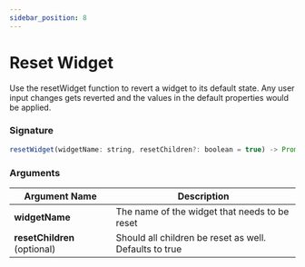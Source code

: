 ```yaml
---
sidebar_position: 8
---
```

# Reset Widget

Use the resetWidget function to revert a widget to its default state. Any user input changes gets reverted and the values in the default properties would be applied.

<VideoEmbed host="youtube" videoId="c9gvJ22Zd7Q" title="Reset Widget" caption="Reset Widget"/>


### Signature

```javascript
resetWidget(widgetName: string, resetChildren?: boolean = true) -> Promise
```

### Arguments

| **Argument Name**            | **Description**                                        |
| ---------------------------- | ------------------------------------------------------ |
| **widgetName**               | The name of the widget that needs to be reset          |
| **resetChildren** (optional) | Should all children be reset as well. Defaults to true |

